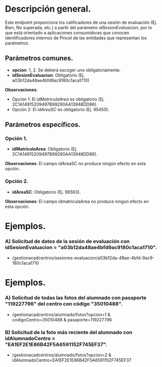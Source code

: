 
# Descripción general.

Este endpoint proporciona los calificadores de una sesión de evaluación (Ej. Bien, No superada, etc.) a partir del parámetro *idSesionEvaluacion*, por lo que está orientado a aplicaciones consumidoras que conocen identificadores internos de Pincel de las entidades que representan los parámetros.

## Parámetros comunes.

* **opcion**: 1, 2. Se deberá escoger uno obligatoriamente.
* **idSesionEvaluacion**: Obligatorio (Ej. a03b12da48ae4bfd9ac9180c1aca1710)

**Observaciones**:
* Opción 1: El *idMatriculaArea* es obligatorio (Ej. 2C1A14915209497B99290AA13948DD86).
* Opción 2: El *idAreaSC* es obligatorio (Ej. 95450).

## Parámetros específicos.

### Opción 1.
* **idMatriculaArea**: Obligatorio (Ej. 2C1A14915209497B99290AA13948DD86).

**Observaciones**: El campo idAreaSC no produce ningún efecto en esta opción.

### Opción 2.
* **idAreaSC**: Obligatorio (Ej. 96563).

**Observaciones**: El campo idmatriculaArea no produce ningún efecto en esta opción.

# Ejemplos.
### A) Solicitud de datos de la sesión de evaluación con idSesionEvaluacion = "a03b12da48ae4bfd9ac9180c1aca1710".
* /gestionacadcentros/sesiones-evaluacion/a03b12da-48ae-4bfd-9ac9-180c1aca1710







# Ejemplos.
### A) Solicitud de todas las fotos del alumnado con pasaporte "119227796" del centro con código "35010488".
* /gestionacadcentros/alumnado/fotos?opcion=1 & codigoCentro=35010488 & pasaporte=119227796

### B) Solicitud de la foto más reciente del alumnado con idAlumnadoCentro = "EA1EF2E1E86B42F5A6591152F745EF37".
* /gestionacadcentros/alumnado/fotos?opcion=2 & idAlumnadoCentro=EA1EF2E1E86B42F5A6591152F745EF37
